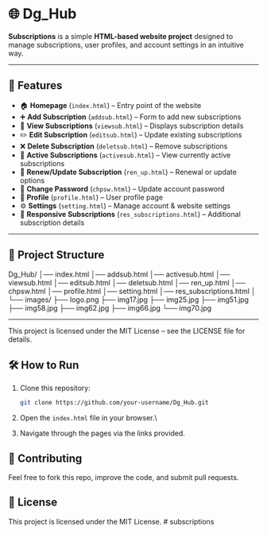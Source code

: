 # 🌐 Dg_Hub

**Subscriptions** is a simple **HTML-based website project** designed to manage subscriptions, user profiles, and account settings in an intuitive way.  

---

## 🚀 Features

- 🏠 **Homepage** (`index.html`) – Entry point of the website  
- ➕ **Add Subscription** (`addsub.html`) – Form to add new subscriptions  
- 👀 **View Subscriptions** (`viewsub.html`) – Displays subscription details  
- ✏️ **Edit Subscription** (`editsub.html`) – Update existing subscriptions  
- ❌ **Delete Subscription** (`deletsub.html`) – Remove subscriptions  
- 📌 **Active Subscriptions** (`activesub.html`) – View currently active subscriptions  
- 🔄 **Renew/Update Subscription** (`ren_up.html`) – Renewal or update options  
- 🔐 **Change Password** (`chpsw.html`) – Update account password  
- 👤 **Profile** (`profile.html`) – User profile page  
- ⚙️ **Settings** (`setting.html`) – Manage account & website settings  
- 📑 **Responsive Subscriptions** (`res_subscriptions.html`) – Additional subscription details  

---

## 📂 Project Structure
Dg_Hub/
│── index.html
│── addsub.html
│── activesub.html
│── viewsub.html
│── editsub.html
│── deletsub.html
│── ren_up.html
│── chpsw.html
│── profile.html
│── setting.html
│── res_subscriptions.html
│
└── images/
├── logo.png
├── img17.jpg
├── img25.jpg
├── img51.jpg
├── img58.jpg
├── img62.jpg
├── img66.jpg
└── img70.jpg


---

This project is licensed under the MIT License – see the LICENSE
 file for details.

## 🛠️ How to Run

1.  Clone this repository:

    ``` bash
    git clone https://github.com/your-username/Dg_Hub.git
    ```

2.  Open the `index.html` file in your browser.\

3.  Navigate through the pages via the links provided.


## 🤝 Contributing

Feel free to fork this repo, improve the code, and submit pull requests.

## 📄 License

This project is licensed under the MIT License.
#   s u b s c r i p t i o n s 
 
 
